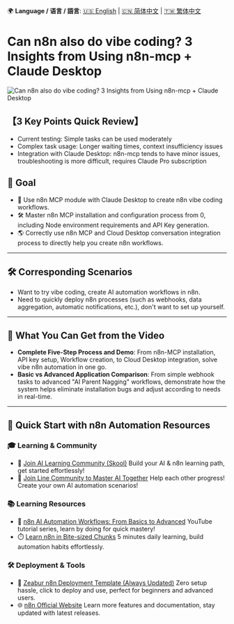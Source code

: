 🌍 **Language / 语言 / 語言**: [🇺🇸 English](./readme-en.md) | [🇨🇳 简体中文](./readme-cn.md) | [🇹🇼 繁体中文](./readme.md)

# Can n8n also do vibe coding? 3 Insights from Using n8n-mcp + Claude Desktop

![Can n8n also do vibe coding? 3 Insights from Using n8n-mcp + Claude Desktop](https://github.com/qwedsazxc78/ai-automation-n8n/blob/main/n8n/34-n8n-vibe-coding/cover.png?raw=true)

## 【3 Key Points Quick Review】

* Current testing: Simple tasks can be used moderately
* Complex task usage: Longer waiting times, context insufficiency issues
* Integration with Claude Desktop: n8n-mcp tends to have minor issues, troubleshooting is more difficult, requires Claude Pro subscription

## 🎯 Goal

* 🚀 Use n8n MCP module with Claude Desktop to create n8n vibe coding workflows.
* 🛠️ Master n8n MCP installation and configuration process from 0, including Node environment requirements and API Key generation.
* 🌎 Correctly use n8n MCP and Cloud Desktop conversation integration process to directly help you create n8n workflows.

---

## 🛠️ Corresponding Scenarios

* Want to try vibe coding, create AI automation workflows in n8n.
* Need to quickly deploy n8n processes (such as webhooks, data aggregation, automatic notifications, etc.), don't want to set up yourself.

---

## 🎥 What You Can Get from the Video

* **Complete Five-Step Process and Demo**: From n8n-MCP installation, API key setup, Workflow creation, to Cloud Desktop integration, solve vibe n8n automation in one go.
* **Basic vs Advanced Application Comparison**: From simple webhook tasks to advanced "AI Parent Nagging" workflows, demonstrate how the system helps eliminate installation bugs and adjust according to needs in real-time.

---

## 🚀 Quick Start with n8n Automation Resources

### 🎓 Learning & Community

* 🔗 [Join AI Learning Community (Skool)](https://www.skool.com/ai-brain-alex/about?ref=5dde9b20e8e7432aa9a01df6e89685f4)
  Build your AI & n8n learning path, get started effortlessly!
* 🔗 [Join Line Community to Master AI Together](https://line.me/ti/g2/ZypIgLSzVPweRBgBqKvaRU10WEmnotuZOr7Lpg)
  Help each other progress! Create your own AI automation scenarios!

### 📚 Learning Resources

* 🎥 [n8n AI Automation Workflows: From Basics to Advanced](https://youtube.com/playlist?list=PLUf88uk7T54I83MBdbuXgUuA8rVklF4FA&si=wHsQw8YJu-erSdLd)
  YouTube tutorial series, learn by doing for quick mastery!
* ⏱️ [Learn n8n in Bite-sized Chunks](https://youtube.com/playlist?list=PLUf88uk7T54Iv6LV2NFgdTghaX2cPhtgH&si=G3gj2qn179ZFUqAZ)
  5 minutes daily learning, build automation habits effortlessly.

### 🛠️ Deployment & Tools

* 🧩 [Zeabur n8n Deployment Template (Always Updated)](https://zeabur.com/zh-TW/templates/0TUVZ7?referralDesktop=qwedsazxc78)
  Zero setup hassle, click to deploy and use, perfect for beginners and advanced users.
* 🌐 [n8n Official Website](https://n8n.io/)
  Learn more features and documentation, stay updated with latest releases.
